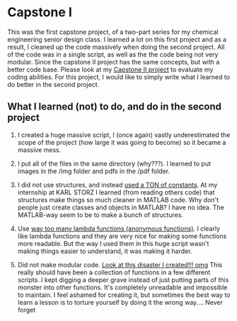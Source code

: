 # Capstone I 

This was the first capstone project, of a two-part series for my chemical engineering senior design class. I learned a lot on this first project and as a result, I cleaned up the code massively when doing the second project. All of the code was in a single script, as well as the the code being not very modular. Since the capstone II project has the same concepts, but with a better code base. Please look at my [Capstone II project](https://github.com/wesleyZero/capstone_II/tree/main) to evaluate my coding abilities. For this project, I would like to simply write what I learned to do better in the second project. 

## What I learned (not) to do, and do in the second project 

1. I created a huge massive script, I (once again) vastly underestimated the scope of the project (how large it was going to become) so it became a massive mess. 

2. I put all of the files in the same directory (why???). I learned to put images in the /img folder and pdfs in the /pdf folder.

3. I did not use structures, and instead [used a TON of constants](https://github.com/wesleyZero/ChE_Capstone/blob/newBranch/Level3.m#L58-L370). At my internship at KARL STORZ I learned (from reading others code) that structures make things so much cleaner in MATLAB code. Why don't people just create classes and objects in MATLAB? I have no idea. The MATLAB-way seem to be to make a bunch of structures. 

4. Use [way too many lambda functions (anonymous functions)](https://github.com/wesleyZero/ChE_Capstone/blob/newBranch/Level3.m#L372-L444). I clearly like lambda functions and they are very nice for making some functions more readable. But the way I used them in this huge script wasn't making things easier to understand, it was making it harder. 

5. Did not make modular code. [Look at this disaster I created!!! omg](https://github.com/wesleyZero/ChE_Capstone/blob/newBranch/Level3.m#L640-L1110) This really should have been a collection of functions in a few different scripts. I kept digging a deeper grave instead of just putting parts of this monster into other functions. It's completely unreadable and impossible to maintain. I feel ashamed for creating it, but sometimes the best way to learn a lesson is to torture yourself by doing it the wrong way.... Never forget
